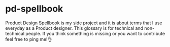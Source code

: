 # pd-spellbook

Product Design Spellbook is my side project and it is about terms that I use everyday as a Product designer. This glossary is for technical and non-technical people. If you think something is missing or you want to contribute feel free to ping me!👌
